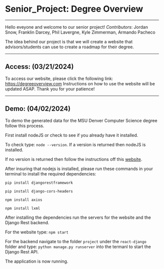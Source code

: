 # Senior_Project: Degree Overview

---

Hello eveyone and welcome to our senior project!
_Contributors_: Jordan Snow, Franklin Darcey, Phil Lavergne, Kyle Zimmerman, Armando Pacheco

The idea behind our project is that we will create a website that advisors/students can use to create a roadmap for their degree.

---

## Access: (03/21/2024)
To access our website, please click the following link: https://degreeoverview.com
Instructions on how to use the website will be updated ASAP. Thank you for your patience!

---

## Demo: (04/02/2024)
To demo the generated data for the MSU Denver Computer Science degree follow this process.

First install nodeJS or check to see if you already have it installed.

To check type: ```node --version```. If a version is returned then nodeJS is installed.

If no version is returned then follow the instructions off this [website](https://nodejs.org/en/download).


After insuring that nodejs is installed, please run these commands in your terminal to install the required dependencies:

```pip install djangorestframework```

```pip install django-cors-headers```

```npm install axios```

```npm install lxml```

After installing the dependencies run the servers for the website and the Django Rest backend.

For the website type: ```npm start```

For the backend navigate to the folder ```project``` under the ```react-django``` folder and type: ```python manage.py runserver``` into the termanl to start the Django Rest API.

The application is now running.